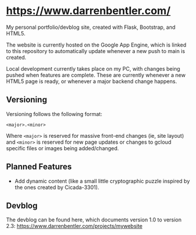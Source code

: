 # https://www.darrenbentler.com/
My personal portfolio/devblog site, created with Flask, Bootstrap, and HTML5.

The website is currently hosted on the Google App Engine, which is linked to this repository to automatically update whenever a new push to main is created.

Local development currently takes place on my PC, with changes being pushed when features are complete. These are currently whenever a new HTML5 page is ready, or whenever a major backend change happens.

## Versioning
Versioning follows the following format:

    <major>.<minor>
Where `<major>` is reserved for massive front-end changes (ie, site layout) and `<minor>` is reserved for new page updates or changes to gcloud specific files or images being added/changed.

## Planned Features

 - Add dynamic content (like a small little cryptographic puzzle inspired by the ones created by Cicada-3301).

## Devblog
The devblog can be found here, which documents version 1.0 to version 2.3:
https://www.darrenbentler.com/projects/mywebsite
